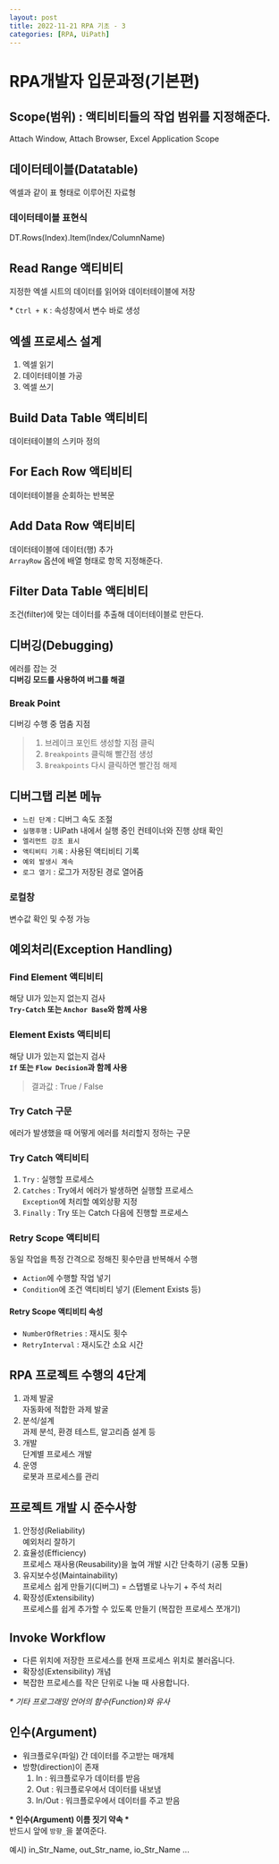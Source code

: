 ```yaml
---
layout: post
title: 2022-11-21 RPA 기초 - 3
categories: [RPA, UiPath]
---
```


# RPA개발자 입문과정(기본편)

## Scope(범위) : 액티비티들의 작업 범위를 지정해준다.
Attach Window, Attach Browser, Excel Application Scope

## 데이터테이블(Datatable)
엑셀과 같이 표 형태로 이루어진 자료형

### 데이터테이블 표현식
DT.Rows(Index).Item(Index/ColumnName)

## Read Range 액티비티
지정한 엑셀 시트의 데이터를 읽어와 데이터테이블에 저장

\* `Ctrl + K` : 속성창에서 변수 바로 생성

## 엑셀 프로세스 설계
1. 엑셀 읽기
2. 데이터테이블 가공
3. 엑셀 쓰기

## Build Data Table 액티비티
데이터테이블의 스키마 정의

## For Each Row 액티비티
데이터테이블을 순회하는 반복문

## Add Data Row 액티비티
데이터테이블에 데이터(행) 추가<br>
`ArrayRow` 옵션에 배열 형태로 항목 지정해준다.

## Filter Data Table 액티비티
조건(filter)에 맞는 데이터를 추출해 데이터테이블로 만든다.

## 디버깅(Debugging)
에러를 잡는 것<br>
__디버깅 모드를 사용하여 버그를 해결__

### Break Point
디버깅 수행 중 멈춤 지점
> 1. 브레이크 포인트 생성할 지점 클릭
> 2. `Breakpoints` 클릭해 빨간점 생성
> 3. `Breakpoints` 다시 클릭하면 빨간점 해제

## 디버그탭 리본 메뉴
- `느린 단계` : 디버그 속도 조절
- `실행후행` : UiPath 내에서 실행 중인 컨테이너와 진행 상태 확인
- `엘리먼트 강조 표시`
- `액티비티 기록` : 사용된 액티비티 기록
- `예외 발생시 계속`
- `로그 열기` : 로그가 저장된 경로 열어줌

### 로컬창
변수값 확인 및 수정 가능

## 예외처리(Exception Handling)

### Find Element 액티비티
해당 UI가 있는지 없는지 검사<br>
__`Try-Catch` 또는 `Anchor Base`와 함께 사용__

### Element Exists 액티비티
해당 UI가 있는지 없는지 검사<br>
__`If` 또는 `Flow Decision`과 함께 사용__

> 결과값 : True / False

### Try Catch 구문
에러가 발생했을 때 어떻게 에러를 처리할지 정하는 구문

### Try Catch 액티비티
1. `Try` : 실행할 프로세스
2. `Catches` : Try에서 에러가 발생하면 실행할 프로세스<br>
    `Exception`에 처리할 예외상황 지정
3. `Finally` : Try 또는 Catch 다음에 진행할 프로세스

### Retry Scope 액티비티
동일 작업을 특정 간격으로 정해진 횟수만큼 반복해서 수행

- `Action`에 수행할 작업 넣기
- `Condition`에 조건 액티비티 넣기 (Element Exists 등)

#### Retry Scope 액티비티 속성
- `NumberOfRetries` : 재시도 횟수
- `RetryInterval` : 재시도간 소요 시간

## RPA 프로젝트 수행의 4단계
1. 과제 발굴<br>
자동화에 적합한 과제 발굴
2. 분석/설계<br>
과제 분석, 환경 테스트, 알고리즘 설계 등
3. 개발<br>
단계별 프로세스 개발
4. 운영<br>
로봇과 프로세스를 관리

## 프로젝트 개발 시 준수사항
1. 안정성(Reliability)<br>
예외처리 잘하기
2. 효율성(Efficiency)<br>
프로세스 재사용(Reusability)을 높여 개발 시간 단축하기 (공통 모듈)
3. 유지보수성(Maintainability)<br>
프로세스 쉽게 만들기(디버그) = 스탭별로 나누기 + 주석 처리
4. 확장성(Extensibility)<br>
프로세스를 쉽게 추가할 수 있도록 만들기 (복잡한 프로세스 쪼개기)

## Invoke Workflow
- 다른 위치에 저장한 프로세스를 현재 프로세스 위치로 불러옵니다.
- 확장성(Extensibility) 개념
- 복잡한 프로세스를 작은 단위로 나눌 때 사용합니다.

_\* 기타 프로그래밍 언어의 함수(Function)와 유사_

## 인수(Argument)
- 워크플로우(파일) 간 데이터를 주고받는 매개체
- 방향(direction)이 존재
	1. In : 워크플로우가 데이터를 받음
	2. Out : 워크플로우에서 데이터를 내보냄
	3. In/Out : 워크플로우에서 데이터를 주고 받음

__\* 인수(Argument) 이름 짓기 약속 \*__<br>
반드시 앞에 `방향_`을 붙여준다.

예시) in_Str_Name, out_Str_name, io_Str_Name ...